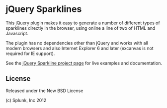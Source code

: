 jQuery Sparklines
=================

This jQuery plugin makes it easy to generate a number of different types
of sparklines directly in the browser, using online a line of two of HTML
and Javascript.

The plugin has no dependencies other than jQuery and works with all modern
browsers and also Internet Explorer 6 and later (excanvas is not required
for IE support).

See the [jQuery Sparkline project page](http://omnipotent.net/jquery.sparkline/)
for live examples and documentation.

## License

Released under the New BSD License

(c) Splunk, Inc 2012
